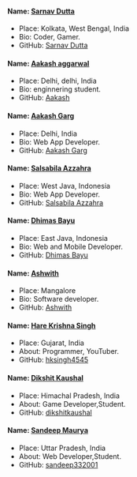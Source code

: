 #### Name: [Sarnav Dutta](https://github.com/sarnav98)
- Place: Kolkata, West Bengal, India
- Bio: Coder, Gamer.
- GitHub: [Sarnav Dutta](https://github.com/sarnav98)

#### Name: [Aakash aggarwal](https://github.com/asquaree)
- Place: Delhi, delhi, India
- Bio: enginnering student.
- GitHub: [Aakash](https://github.com/asquaree)

#### Name: [Aakash Garg](https://github.com/aakash01garg)
- Place: Delhi, India
- Bio: Web App Developer.
- GitHub: [Aakash Garg](https://github.com/aakash01garg)

#### Name: [Salsabila Azzahra](https://github.com/azzahra07)
- Place: West Java, Indonesia
- Bio: Web App Developer.
- GitHub: [Salsabila Azzahra](https://github.com/azzahra07)


#### Name: [Dhimas Bayu](https://github.com/bailram)
- Place: East Java, Indonesia
- Bio: Web and Mobile Developer.
- GitHub: [Dhimas Bayu](https://github.com/bailram)

#### Name: [Ashwith](https://github.com/ashwithpoojary98)
- Place: Mangalore
- Bio: Software developer.
- GitHub: [Ashwith](https://github.com/ashwithpoojary98)

#### Name: [Hare Krishna Singh](https://github.com/hksingh4545)
- Place: Gujarat, India
- About: Programmer, YouTuber.
- GitHub: [hksingh4545](https://github.com/hksingh4545)

#### Name: [Dikshit Kaushal](https://github.com/dikshitkaushal)
- Place: Himachal Pradesh, India
- About: Game Developer,Student.
- GitHub: [dikshitkaushal](https://github.com/dikshitkaushal)

#### Name: [Sandeep Maurya](https://github.com/sandeep332001)
- Place: Uttar Pradesh, India
- About: Web Developer,Student.
- GitHub: [sandeep332001](https://github.com/sandeep332001)

